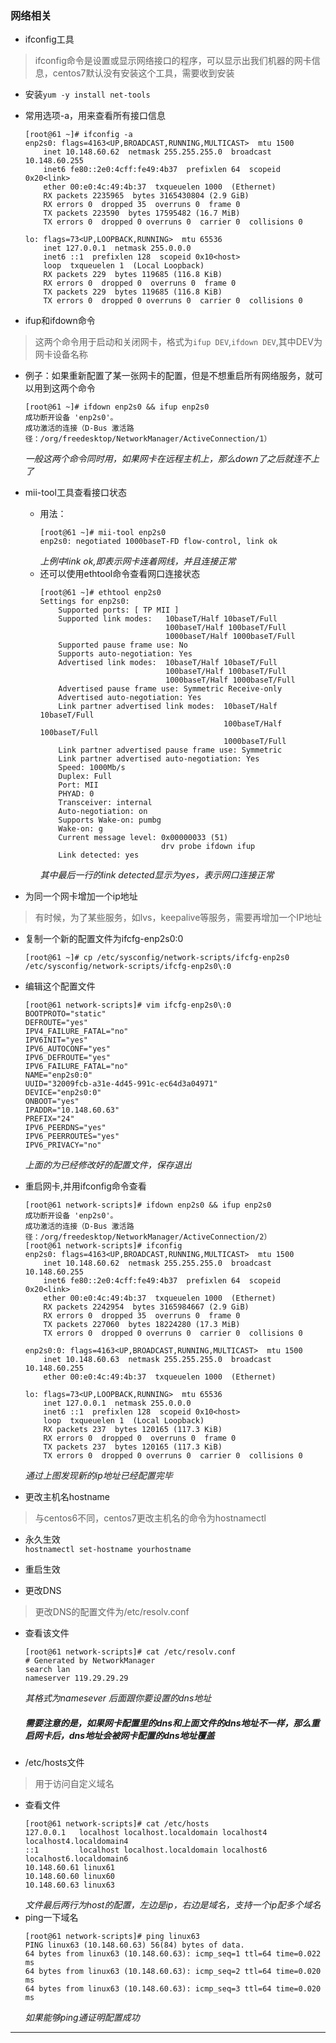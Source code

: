 ### 网络相关
* ifconfig工具  
> ifconfig命令是设置或显示网络接口的程序，可以显示出我们机器的网卡信息，centos7默认没有安装这个工具，需要收到安装  

  * 安装```yum -y install net-tools```  
  * 常用选项-a，用来查看所有接口信息  
    ```
    [root@61 ~]# ifconfig -a
    enp2s0: flags=4163<UP,BROADCAST,RUNNING,MULTICAST>  mtu 1500
        inet 10.148.60.62  netmask 255.255.255.0  broadcast 10.148.60.255
        inet6 fe80::2e0:4cff:fe49:4b37  prefixlen 64  scopeid 0x20<link>
        ether 00:e0:4c:49:4b:37  txqueuelen 1000  (Ethernet)
        RX packets 2235965  bytes 3165430804 (2.9 GiB)
        RX errors 0  dropped 35  overruns 0  frame 0
        TX packets 223590  bytes 17595482 (16.7 MiB)
        TX errors 0  dropped 0 overruns 0  carrier 0  collisions 0

    lo: flags=73<UP,LOOPBACK,RUNNING>  mtu 65536
        inet 127.0.0.1  netmask 255.0.0.0
        inet6 ::1  prefixlen 128  scopeid 0x10<host>
        loop  txqueuelen 1  (Local Loopback)
        RX packets 229  bytes 119685 (116.8 KiB)
        RX errors 0  dropped 0  overruns 0  frame 0
        TX packets 229  bytes 119685 (116.8 KiB)
        TX errors 0  dropped 0 overruns 0  carrier 0  collisions 0
    ```  

* ifup和ifdown命令  
> 这两个命令用于启动和关闭网卡，格式为```ifup DEV```,```ifdown DEV```,其中DEV为网卡设备名称  

  * 例子：如果重新配置了某一张网卡的配置，但是不想重启所有网络服务，就可以用到这两个命令  
    ```
    [root@61 ~]# ifdown enp2s0 && ifup enp2s0
    成功断开设备 'enp2s0'。
    成功激活的连接（D-Bus 激活路径：/org/freedesktop/NetworkManager/ActiveConnection/1）
    ```  
    *一般这两个命令同时用，如果网卡在远程主机上，那么down了之后就连不上了*  

* mii-tool工具查看接口状态  
  * 用法：
    ```  
    [root@61 ~]# mii-tool enp2s0
    enp2s0: negotiated 1000baseT-FD flow-control, link ok
    ```  
    *上例中link ok,即表示网卡连着网线，并且连接正常*  
  * 还可以使用ethtool命令查看网口连接状态  
    ```
    [root@61 ~]# ethtool enp2s0
    Settings for enp2s0:
        Supported ports: [ TP MII ]
        Supported link modes:   10baseT/Half 10baseT/Full 
                                100baseT/Half 100baseT/Full 
                                1000baseT/Half 1000baseT/Full 
        Supported pause frame use: No
        Supports auto-negotiation: Yes
        Advertised link modes:  10baseT/Half 10baseT/Full 
                                100baseT/Half 100baseT/Full 
                                1000baseT/Half 1000baseT/Full 
        Advertised pause frame use: Symmetric Receive-only
        Advertised auto-negotiation: Yes
        Link partner advertised link modes:  10baseT/Half 10baseT/Full 
                                             100baseT/Half 100baseT/Full 
                                             1000baseT/Full 
        Link partner advertised pause frame use: Symmetric
        Link partner advertised auto-negotiation: Yes
        Speed: 1000Mb/s
        Duplex: Full
        Port: MII
        PHYAD: 0
        Transceiver: internal
        Auto-negotiation: on
        Supports Wake-on: pumbg
        Wake-on: g
        Current message level: 0x00000033 (51)
                               drv probe ifdown ifup
        Link detected: yes
    ```  
    *其中最后一行的link detected显示为yes，表示网口连接正常*  

* 为同一个网卡增加一个ip地址  
> 有时候，为了某些服务，如lvs，keepalive等服务，需要再增加一个IP地址  

  * 复制一个新的配置文件为ifcfg-enp2s0:0  
    ```
    [root@61 ~]# cp /etc/sysconfig/network-scripts/ifcfg-enp2s0 /etc/sysconfig/network-scripts/ifcfg-enp2s0\:0
    ```  
  * 编辑这个配置文件  
    ```
    [root@61 network-scripts]# vim ifcfg-enp2s0\:0
    BOOTPROTO="static"
    DEFROUTE="yes"
    IPV4_FAILURE_FATAL="no"
    IPV6INIT="yes"
    IPV6_AUTOCONF="yes"
    IPV6_DEFROUTE="yes"
    IPV6_FAILURE_FATAL="no"
    NAME="enp2s0:0"
    UUID="32009fcb-a31e-4d45-991c-ec64d3a04971"
    DEVICE="enp2s0:0"
    ONBOOT="yes"
    IPADDR="10.148.60.63"
    PREFIX="24"
    IPV6_PEERDNS="yes"
    IPV6_PEERROUTES="yes"
    IPV6_PRIVACY="no"
    ```  
    *上面的为已经修改好的配置文件，保存退出*
  * 重启网卡,并用ifconfig命令查看    
    ```
    [root@61 network-scripts]# ifdown enp2s0 && ifup enp2s0
    成功断开设备 'enp2s0'。
    成功激活的连接（D-Bus 激活路径：/org/freedesktop/NetworkManager/ActiveConnection/2）
    [root@61 network-scripts]# ifconfig
    enp2s0: flags=4163<UP,BROADCAST,RUNNING,MULTICAST>  mtu 1500
        inet 10.148.60.62  netmask 255.255.255.0  broadcast 10.148.60.255
        inet6 fe80::2e0:4cff:fe49:4b37  prefixlen 64  scopeid 0x20<link>
        ether 00:e0:4c:49:4b:37  txqueuelen 1000  (Ethernet)
        RX packets 2242954  bytes 3165984667 (2.9 GiB)
        RX errors 0  dropped 35  overruns 0  frame 0
        TX packets 227060  bytes 18224280 (17.3 MiB)
        TX errors 0  dropped 0 overruns 0  carrier 0  collisions 0

    enp2s0:0: flags=4163<UP,BROADCAST,RUNNING,MULTICAST>  mtu 1500
        inet 10.148.60.63  netmask 255.255.255.0  broadcast 10.148.60.255
        ether 00:e0:4c:49:4b:37  txqueuelen 1000  (Ethernet)

    lo: flags=73<UP,LOOPBACK,RUNNING>  mtu 65536
        inet 127.0.0.1  netmask 255.0.0.0
        inet6 ::1  prefixlen 128  scopeid 0x10<host>
        loop  txqueuelen 1  (Local Loopback)
        RX packets 237  bytes 120165 (117.3 KiB)
        RX errors 0  dropped 0  overruns 0  frame 0
        TX packets 237  bytes 120165 (117.3 KiB)
        TX errors 0  dropped 0 overruns 0  carrier 0  collisions 0
    ```  
    *通过上图发现新的ip地址已经配置完毕*  

* 更改主机名hostname  
> 与centos6不同，centos7更改主机名的命令为hostnamectl  

  * 永久生效  
    ```hostnamectl set-hostname yourhostname```  
  * 重启生效  

* 更改DNS  
> 更改DNS的配置文件为/etc/resolv.conf  

  * 查看该文件  
    ```  
    [root@61 network-scripts]# cat /etc/resolv.conf 
    # Generated by NetworkManager
    search lan
    nameserver 119.29.29.29
    ```  
    *其格式为namesever 后面跟你要设置的dns地址*  
    ##### *需要注意的是，如果网卡配置里的dns和上面文件的dns地址不一样，那么重启网卡后，dns地址会被网卡配置的dns地址覆盖*  

* /etc/hosts文件  
> 用于访问自定义域名  

  * 查看文件  
    ```
    [root@61 network-scripts]# cat /etc/hosts
    127.0.0.1   localhost localhost.localdomain localhost4 localhost4.localdomain4
    ::1         localhost localhost.localdomain localhost6 localhost6.localdomain6
    10.148.60.61 linux61
    10.148.60.60 linux60
    10.148.60.63 linux63
    ```  
    *文件最后两行为host的配置，左边是ip，右边是域名，支持一个ip配多个域名*  
  * ping一下域名  
    ```
    [root@61 network-scripts]# ping linux63
    PING linux63 (10.148.60.63) 56(84) bytes of data.
    64 bytes from linux63 (10.148.60.63): icmp_seq=1 ttl=64 time=0.022 ms
    64 bytes from linux63 (10.148.60.63): icmp_seq=2 ttl=64 time=0.020 ms
    64 bytes from linux63 (10.148.60.63): icmp_seq=3 ttl=64 time=0.020 ms
    ```  
    *如果能够ping通证明配置成功*  

----------------------------------------------------------------------------------

 






